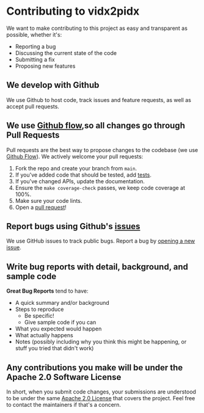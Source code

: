 # Contributing to vidx2pidx

We want to make contributing to this project as easy and transparent as possible, whether it's:

- Reporting a bug
- Discussing the current state of the code
- Submitting a fix
- Proposing new features

## We develop with Github

We use Github to host code, track issues and feature requests, as well as accept pull requests.

## We use [Github flow](https://guides.github.com/introduction/flow/index.html),so all changes go through Pull Requests

Pull requests are the best way to propose changes to the codebase (we use [Github Flow](https://guides.github.com/introduction/flow/index.html)).
We actively welcome your pull requests:

1. Fork the repo and create your branch from `main`.
2. If you've added code that should be tested, add [tests](https://golang.org/pkg/testing/).
3. If you've changed APIs, update the documentation.
4. Ensure the `make coverage-check` passes, we keep code coverage at 100%.
5. Make sure your code lints.
6. Open a [pull request](https://github.com/Open-CMSIS-Pack/vidx2pidx/pulls)!

## Report bugs using Github's [issues](https://github.com/Open-CMSIS-Pack/vidx2pidx/issues)

We use GitHub issues to track public bugs. Report a bug by [opening a new issue](https://github.com/Open-CMSIS-Pack/vidx2pidx/issues/new).

## Write bug reports with detail, background, and sample code

**Great Bug Reports** tend to have:

- A quick summary and/or background
- Steps to reproduce
  - Be specific!
  - Give sample code if you can
- What you expected would happen
- What actually happens
- Notes (possibly including why you think this might be happening, or stuff you tried that didn't work)

## Any contributions you make will be under the Apache 2.0 Software License

In short, when you submit code changes, your submissions are understood to be under the same [Apache 2.0 License](https://choosealicense.com/licenses/apache-2.0/)
that covers the project. Feel free to contact the maintainers if that's a concern.
